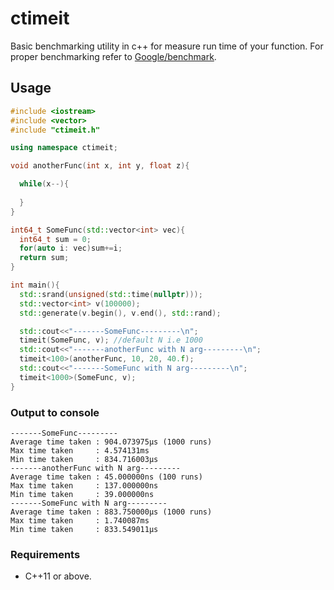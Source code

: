 # ctimeit
Basic benchmarking utility in c++ for measure run time of your function. For proper benchmarking refer to [Google/benchmark](https://github.com/google/benchmark).

## Usage

```cpp
#include <iostream>
#include <vector>
#include "ctimeit.h"

using namespace ctimeit;

void anotherFunc(int x, int y, float z){

  while(x--){
		
  }
}

int64_t SomeFunc(std::vector<int> vec){
  int64_t sum = 0;
  for(auto i: vec)sum+=i;
  return sum;
}

int main(){
  std::srand(unsigned(std::time(nullptr)));
  std::vector<int> v(100000);
  std::generate(v.begin(), v.end(), std::rand);

  std::cout<<"-------SomeFunc---------\n";
  timeit(SomeFunc, v); //default N i.e 1000
  std::cout<<"-------anotherFunc with N arg---------\n";
  timeit<100>(anotherFunc, 10, 20, 40.f);
  std::cout<<"-------SomeFunc with N arg---------\n";
  timeit<1000>(SomeFunc, v);
}
```
### Output to console

```
-------SomeFunc---------
Average time taken : 904.073975µs (1000 runs)
Max time taken     : 4.574131ms
Min time taken     : 834.716003µs
-------anotherFunc with N arg---------
Average time taken : 45.000000ns (100 runs)
Max time taken     : 137.000000ns
Min time taken     : 39.000000ns
-------SomeFunc with N arg---------
Average time taken : 883.750000µs (1000 runs)
Max time taken     : 1.740087ms
Min time taken     : 833.549011µs
```

### Requirements

- C++11 or above.
